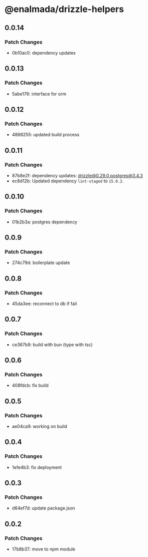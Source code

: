 # @enalmada/drizzle-helpers

## 0.0.14

### Patch Changes

- 0b10ac0: dependency updates

## 0.0.13

### Patch Changes

- 5abe176: interface for orm

## 0.0.12

### Patch Changes

- 4888255: updated build process

## 0.0.11

### Patch Changes

- 87b8e2f: dependency updates: drizzle@0.29.0,postgres@3.4.3
- ec8d12b: Updated dependency `lint-staged` to `15.0.2`.

## 0.0.10

### Patch Changes

- 01b2b3a: postgres dependency

## 0.0.9

### Patch Changes

- 274c79d: boilerplate update

## 0.0.8

### Patch Changes

- 45da3ee: reconnect to db if fail

## 0.0.7

### Patch Changes

- ce367b9: build with bun (type with tsc)

## 0.0.6

### Patch Changes

- 408fdcb: fix build

## 0.0.5

### Patch Changes

- ae04ca9: working on build

## 0.0.4

### Patch Changes

- 1efe4b3: fix deployment

## 0.0.3

### Patch Changes

- d64ef7d: update package.json

## 0.0.2

### Patch Changes

- 17b8b37: move to npm module

